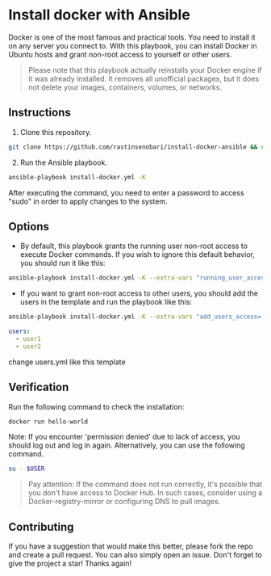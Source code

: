 # Install docker with Ansible

Docker is one of the most famous and practical tools. You need to install it on any server you connect to.
With this playbook, you can install Docker in Ubuntu hosts and grant non-root access to yourself or other users.
> Please note that this playbook actually reinstalls your Docker engine if it was already installed. It removes all unofficial packages, but it does not delete your images, containers, volumes, or networks.

## Instructions

1. Clone this repository.

```bash
git clone https://github.com/rastinsenobari/install-docker-ansible && cd install-docker-ansible
```

2. Run the Ansible playbook.

```bash
ansible-playbook install-docker.yml -K
```
After executing the command, you need to enter a password to access "sudo" in order to apply changes to the system.

## Options
 - By default, this playbook grants the running user non-root access to execute Docker commands. If you wish to ignore this default behavior, you should run it like this:
```bash
ansible-playbook install-docker.yml -K --extra-vars "running_user_access='false'" 
```

 - If you want to grant non-root access to other users, you should add the users in the template and run the playbook like this:

```bash
ansible-playbook install-docker.yml -K --extra-vars "add_users_access='true'" 
```

```yaml
users:
  - user1
  - user2
```
change users.yml like this template

## Verification
Run the following command to check the installation:
```bash
docker run hello-world
```
 Note: If you encounter 'permission denied' due to lack of access, you should log out and log in again. Alternatively, you can use the following command.
```bash
su - $USER
```

> Pay attention: If the command does not run correctly, it's possible that you don't have access to Docker Hub. In such cases, consider using a Docker-registry-mirror or configuring DNS to pull images.


## Contributing

If you have a suggestion that would make this better, please fork the repo and create a pull request. You can also simply open an issue. Don't forget to give the project a star! Thanks again!